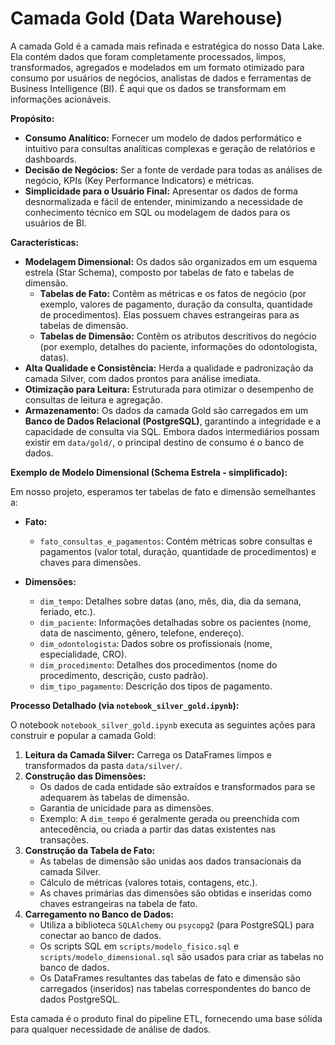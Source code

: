 # Camada Gold (Data Warehouse)

A camada Gold é a camada mais refinada e estratégica do nosso Data Lake. Ela contém dados que foram completamente processados, limpos, transformados, agregados e modelados em um formato otimizado para consumo por usuários de negócios, analistas de dados e ferramentas de Business Intelligence (BI). É aqui que os dados se transformam em informações acionáveis.

**Propósito:**

* **Consumo Analítico:** Fornecer um modelo de dados performático e intuitivo para consultas analíticas complexas e geração de relatórios e dashboards.
* **Decisão de Negócios:** Ser a fonte de verdade para todas as análises de negócio, KPIs (Key Performance Indicators) e métricas.
* **Simplicidade para o Usuário Final:** Apresentar os dados de forma desnormalizada e fácil de entender, minimizando a necessidade de conhecimento técnico em SQL ou modelagem de dados para os usuários de BI.

**Características:**

* **Modelagem Dimensional:** Os dados são organizados em um esquema estrela (Star Schema), composto por tabelas de fato e tabelas de dimensão.
    * **Tabelas de Fato:** Contêm as métricas e os fatos de negócio (por exemplo, valores de pagamento, duração da consulta, quantidade de procedimentos). Elas possuem chaves estrangeiras para as tabelas de dimensão.
    * **Tabelas de Dimensão:** Contêm os atributos descritivos do negócio (por exemplo, detalhes do paciente, informações do odontologista, datas).
* **Alta Qualidade e Consistência:** Herda a qualidade e padronização da camada Silver, com dados prontos para análise imediata.
* **Otimização para Leitura:** Estruturada para otimizar o desempenho de consultas de leitura e agregação.
* **Armazenamento:** Os dados da camada Gold são carregados em um **Banco de Dados Relacional (PostgreSQL)**, garantindo a integridade e a capacidade de consulta via SQL. Embora dados intermediários possam existir em `data/gold/`, o principal destino de consumo é o banco de dados.

**Exemplo de Modelo Dimensional (Schema Estrela - simplificado):**

Em nosso projeto, esperamos ter tabelas de fato e dimensão semelhantes a:

* **Fato:**
    * `fato_consultas_e_pagamentos`: Contém métricas sobre consultas e pagamentos (valor total, duração, quantidade de procedimentos) e chaves para dimensões.

* **Dimensões:**
    * `dim_tempo`: Detalhes sobre datas (ano, mês, dia, dia da semana, feriado, etc.).
    * `dim_paciente`: Informações detalhadas sobre os pacientes (nome, data de nascimento, gênero, telefone, endereço).
    * `dim_odontologista`: Dados sobre os profissionais (nome, especialidade, CRO).
    * `dim_procedimento`: Detalhes dos procedimentos (nome do procedimento, descrição, custo padrão).
    * `dim_tipo_pagamento`: Descrição dos tipos de pagamento.

**Processo Detalhado (via `notebook_silver_gold.ipynb`):**

O notebook `notebook_silver_gold.ipynb` executa as seguintes ações para construir e popular a camada Gold:

1.  **Leitura da Camada Silver:** Carrega os DataFrames limpos e transformados da pasta `data/silver/`.
2.  **Construção das Dimensões:**
    * Os dados de cada entidade são extraídos e transformados para se adequarem às tabelas de dimensão.
    * Garantia de unicidade para as dimensões.
    * Exemplo: A `dim_tempo` é geralmente gerada ou preenchida com antecedência, ou criada a partir das datas existentes nas transações.
3.  **Construção da Tabela de Fato:**
    * As tabelas de dimensão são unidas aos dados transacionais da camada Silver.
    * Cálculo de métricas (valores totais, contagens, etc.).
    * As chaves primárias das dimensões são obtidas e inseridas como chaves estrangeiras na tabela de fato.
4.  **Carregamento no Banco de Dados:**
    * Utiliza a biblioteca `SQLAlchemy` ou `psycopg2` (para PostgreSQL) para conectar ao banco de dados.
    * Os scripts SQL em `scripts/modelo_fisico.sql` e `scripts/modelo_dimensional.sql` são usados para criar as tabelas no banco de dados.
    * Os DataFrames resultantes das tabelas de fato e dimensão são carregados (inseridos) nas tabelas correspondentes do banco de dados PostgreSQL.

Esta camada é o produto final do pipeline ETL, fornecendo uma base sólida para qualquer necessidade de análise de dados.
